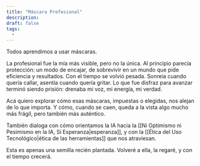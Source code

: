 ```yaml
---
title: "Máscara Profesional"
description:
draft: false
tags:
  -
---
```

Todos aprendimos a usar máscaras.  

La profesional fue la mía más visible, pero no la única. Al principio parecía protección: un modo de encajar, de sobrevivir en un mundo que pide eficiencia y resultados. Con el tiempo se volvió pesada. Sonreía cuando quería callar, asentía cuando quería gritar. Lo que fue disfraz para avanzar terminó siendo prisión: drenaba mi voz, mi energía, mi verdad.

Acá quiero explorar cómo esas máscaras, impuestas o elegidas, nos alejan de lo que importa. Y cómo, cuando se caen, queda a la vista algo mucho más frágil, pero también más auténtico.

También dialoga con cómo orientamos la IA hacia la [[Ni Optimismo ni Pesimismo en la IA, Sí Esperanza|esperanza]], y con la [[Ética del Uso Tecnológico|ética de las herramientas]] que nos atraviesan.

Esta es apenas una semilla recién plantada. Volveré a ella, la regaré, y con el tiempo crecerá.  